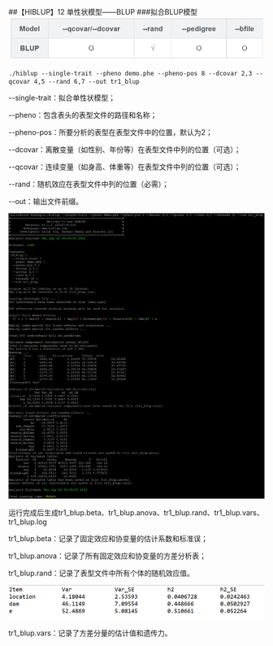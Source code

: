 ##【HIBLUP】12 单性状模型——BLUP
###拟合BLUP模型
![](picture/1.png)

```​
./hiblup --single-trait --pheno demo.phe --pheno-pos 8 --dcovar 2,3 --qcovar 4,5 --rand 6,7 --out tr1_blup
```

--single-trait：拟合单性状模型；

--pheno：包含表头的表型文件的路径和名称；

--pheno-pos：所要分析的表型在表型文件中的位置，默认为2；

--dcovar：离散变量（如性别、年份等）在表型文件中列的位置（可选）；

--qcovar：连续变量（如身高、体重等）在表型文件中列的位置（可选）；

--rand：随机效应在表型文件中列的位置（必需）；

--out：输出文件前缀。

![](picture/2.png)

运行完成后生成tr1\_blup.beta、tr1\_blup.anova、tr1\_blup.rand、tr1\_blup.vars、tr1\_blup.log

tr1_blup.beta：记录了固定效应和协变量的估计系数和标准误；

tr1_blup.anova：记录了所有固定效应和协变量的方差分析表；

tr1_blup.rand：记录了表型文件中所有个体的随机效应值。

![](picture/3.png)

tr1_blup.vars：记录了方差分量的估计值和遗传力。​